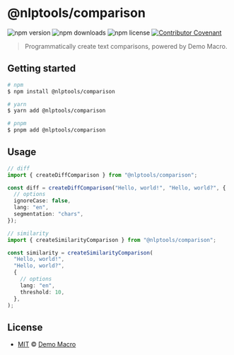 # @nlptools/comparison

![npm version](https://img.shields.io/npm/v/@nlptools/comparison)
![npm downloads](https://img.shields.io/npm/dw/@nlptools/comparison)
![npm license](https://img.shields.io/npm/l/@nlptools/comparison)
[![Contributor Covenant](https://img.shields.io/badge/Contributor%20Covenant-2.1-4baaaa.svg)](https://www.contributor-covenant.org/version/2/1/code_of_conduct/)

> Programmatically create text comparisons, powered by Demo Macro.

## Getting started

```bash
# npm
$ npm install @nlptools/comparison

# yarn
$ yarn add @nlptools/comparison

# pnpm
$ pnpm add @nlptools/comparison
```

## Usage

```ts
// diff
import { createDiffComparison } from "@nlptools/comparison";

const diff = createDiffComparison("Hello, world!", "Hello, world?", {
  // options
  ignoreCase: false,
  lang: "en",
  segmentation: "chars",
});

// similarity
import { createSimilarityComparison } from "@nlptools/comparison";

const similarity = createSimilarityComparison(
  "Hello, world!",
  "Hello, world?",
  {
    // options
    lang: "en",
    threshold: 10,
  },
);
```

## License

- [MIT](LICENSE) &copy; [Demo Macro](https://imst.xyz/)
